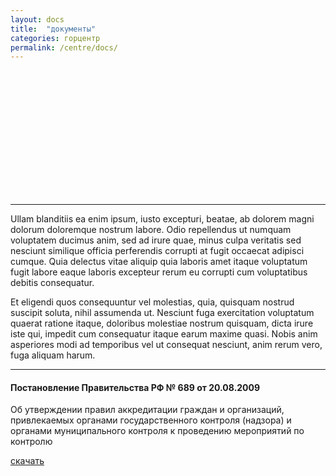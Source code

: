 ```yaml
---
layout: docs
title:  "документы"
categories: горцентр
permalink: /centre/docs/
---
```

<div class="slideshow-wrapper">
        <span class="preloader"></span>
        <div class="orbit-container orbit-stack-on-small">
        	<ul id="featured1" data-orbit="" data-options="timer_speed:5000;" class="orbit-slides-container" style="margin-left: -300%; width: 500%; height: 200px;">
          <li data-orbit-slide="съезд делегатов" style="width: 20%;">
            <img src="{{site.url}}/avpnw/img/heads.jpg">
            <div class="orbit-caption">
              Caption Three. Pellentesque habitant morbi tristique senectus et netus et malesuada fames ac turpis egestas.
            </div>
          </li>
          <li style="width: 20%;" data-orbit-slide="пользуйтесь фонендоскопами!" >
            <img src="{{site.url}}/avpnw/img/hends.jpg">
            <div class="orbit-caption">
              Caption Two. Pellentesque habitant morbi tristique senectus et netus et malesuada fames ac turpis egestas.
            </div>
          </li>
          <li style="width: 20%;" class="active" data-orbit-slide="инновации в медицине">
            <img src="{{site.url}}/avpnw/img/ent.jpg">
            <div class="orbit-caption">
              Caption Three. Pellentesque habitant morbi tristique senectus et netus et malesuada fames ac turpis egestas.
            </div>
          </li>
		</ul>
		</div>
</div>
<hr>
<p>Ullam blanditiis ea enim ipsum, iusto excepturi, beatae, ab dolorem magni
            dolorum doloremque nostrum labore. Odio repellendus ut numquam voluptatem
            ducimus anim, sed ad irure quae, minus culpa veritatis sed nesciunt similique
            officia perferendis corrupti at fugit occaecat adipisci cumque. Quia delectus
            vitae aliquip quia laboris amet itaque voluptatum fugit labore eaque laboris
            excepteur rerum eu corrupti cum voluptatibus debitis consequatur.</p>
<p>Et eligendi quos consequuntur vel molestias, quia, quisquam nostrud suscipit
            soluta, nihil assumenda ut. Nesciunt fuga exercitation voluptatum quaerat
            ratione itaque, doloribus molestiae nostrum quisquam, dicta irure iste
            qui, impedit cum consequatur itaque earum maxime quasi. Nobis anim asperiores
            modi ad temporibus vel ut consequat nesciunt, anim rerum vero, fuga aliquam
            harum.</p>
<hr>
<div class"down-doc">
	<h4>Постановление Правительства РФ № 689 от 20.08.2009</h4>
	<p>Об утверждении правил аккредитации граждан и организаций, привлекаемых органами государственного контроля (надзора)
	и органами муниципального контроля к проведению мероприятий по контролю</p> <a href="http://dl.dropbox.com/u/15654124/postanovlenie.doc">скачать</a>

</div>
